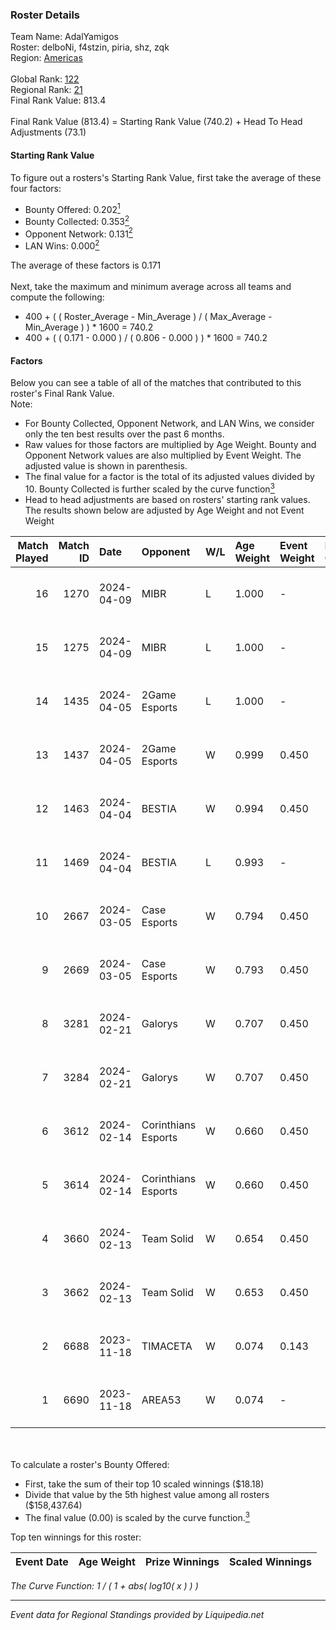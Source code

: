 ### Roster Details<br />
Team Name: AdalYamigos<br />
Roster: delboNi, f4stzin, piria, shz, zqk<br />
Region: [Americas]( ../standings_americas.md)<br />
<br />
Global Rank: [122](../standings_global.md)<br />
Regional Rank: [21]( ../standings_americas.md)<br />
Final Rank Value:  813.4<br />
<br />
Final Rank Value (813.4) = Starting Rank Value (740.2) + Head To Head Adjustments (73.1)<br />

#### Starting Rank Value<br />
To figure out a rosters's Starting Rank Value, first take the average of these four factors:<br />
- Bounty Offered: 0.202[<sup>1</sup>](#table2)
- Bounty Collected: 0.353[<sup>2</sup>](#table1)
- Opponent Network: 0.131[<sup>2</sup>](#table1)
- LAN Wins: 0.000[<sup>2</sup>](#table1)

The average of these factors is 0.171<br />
<br />
Next, take the maximum and minimum average across all teams and compute the following:<br />
- 400 + ( ( Roster_Average - Min_Average ) / ( Max_Average - Min_Average ) ) * 1600 = 740.2
- 400 + ( ( 0.171 - 0.000 ) / ( 0.806 - 0.000 ) ) * 1600 = 740.2


#### Factors<br />
Below you can see a table of all of the matches that contributed to this roster's Final Rank Value.<br />
Note:<br />

- For Bounty Collected, Opponent Network, and LAN Wins, we consider only the ten best results over the past 6 months.
- Raw values for those factors are multiplied by Age Weight. Bounty and Opponent Network values are also multiplied by Event Weight. The adjusted value is shown in parenthesis.
- The final value for a factor is the total of its adjusted values divided by 10. Bounty Collected is further scaled by the curve function[<sup>3</sup>](#curveFunction)
- Head to head adjustments are based on rosters' starting rank values. The results shown below are adjusted by Age Weight and not Event Weight
<span id="table1"></span><br />


| Match Played | Match ID | Date       | Opponent            | W/L | Age Weight | Event Weight | Bounty Collected | Opponent Network | LAN Wins  | H2H Adj. | Roster                                |
| -: | -: | :- | :- | :- | :- | :- | :- | :- | :- | -: | :- |
|           16 |     1270 | 2024-04-09 | MIBR                | L   | 1.000      | -            | -                | -                | -         |    -0.55 | delboNi, f4stzin, piria, shz, zqk     |
|           15 |     1275 | 2024-04-09 | MIBR                | L   | 1.000      | -            | -                | -                | -         |    -0.55 | delboNi, f4stzin, piria, shz, zqk     |
|           14 |     1435 | 2024-04-05 | 2Game Esports       | L   | 1.000      | -            | -                | -                | -         |   -24.13 | delboNi, f4stzin, piria, shz, zqk     |
|           13 |     1437 | 2024-04-05 | 2Game Esports       | W   | 0.999      | 0.450        | -                | 0.188 (0.085)    | 0 (0.000) |     6.85 | delboNi, f4stzin, piria, shz, zqk     |
|           12 |     1463 | 2024-04-04 | BESTIA              | W   | 0.994      | 0.450        | 0.026 (0.012)    | 0.423 (0.189)    | 0 (0.000) |    16.19 | delboNi, f4stzin, piria, shz, zqk     |
|           11 |     1469 | 2024-04-04 | BESTIA              | L   | 0.993      | -            | -                | -                | -         |   -15.06 | delboNi, f4stzin, piria, shz, zqk     |
|           10 |     2667 | 2024-03-05 | Case Esports        | W   | 0.794      | 0.450        | 0.027 (0.010)    | 0.401 (0.143)    | 0 (0.000) |    11.14 | delboNi, f4stzin, piria, shz, zqk     |
|            9 |     2669 | 2024-03-05 | Case Esports        | W   | 0.793      | 0.450        | 0.027 (0.010)    | 0.401 (0.143)    | 0 (0.000) |    11.95 | delboNi, f4stzin, piria, shz, zqk     |
|            8 |     3281 | 2024-02-21 | Galorys             | W   | 0.707      | 0.450        | 0.048 (0.015)    | 0.598 (0.190)    | 0 (0.000) |    11.53 | delboNi, f4stzin, piria, shz, zqk     |
|            7 |     3284 | 2024-02-21 | Galorys             | W   | 0.707      | 0.450        | 0.048 (0.015)    | 0.598 (0.190)    | 0 (0.000) |    12.27 | delboNi, f4stzin, piria, shz, zqk     |
|            6 |     3612 | 2024-02-14 | Corinthians Esports | W   | 0.660      | 0.450        | 0.005 (0.002)    | 0.346 (0.103)    | 0 (0.000) |     8.06 | delboNi, f4stzin, piria, shz, zqk     |
|            5 |     3614 | 2024-02-14 | Corinthians Esports | W   | 0.660      | 0.450        | 0.005 (0.002)    | 0.346 (0.103)    | 0 (0.000) |     8.52 | delboNi, f4stzin, piria, shz, zqk     |
|            4 |     3660 | 2024-02-13 | Team Solid          | W   | 0.654      | 0.450        | 0.138 (0.041)    | 0.275 (0.081)    | 0 (0.000) |    12.44 | delboNi, f4stzin, piria, shz, zqk     |
|            3 |     3662 | 2024-02-13 | Team Solid          | W   | 0.653      | 0.450        | 0.138 (0.041)    | 0.275 (0.081)    | 0 (0.000) |    13.13 | delboNi, f4stzin, piria, shz, zqk     |
|            2 |     6688 | 2023-11-18 | TIMACETA            | W   | 0.074      | 0.143        | 0.001 (0.000)    | -                | -         |     0.89 | bnc, farias, leleo, nyezin, will1ZERA |
|            1 |     6690 | 2023-11-18 | AREA53              | W   | 0.074      | -            | -                | -                | -         |     0.46 | freitas, JMS, KLR, kxr, sickboyrare   |

<br />
<span id="table2"></span><br />
To calculate a roster's Bounty Offered:<br />

- First, take the sum of their top 10 scaled winnings ($18.18)
- Divide that value by the 5th highest value among all rosters ($158,437.64)
- The final value (0.00) is scaled by the curve function.[<sup>3</sup>](#curveFunction)

Top ten winnings for this roster:<br />

| Event Date | Age Weight | Prize Winnings | Scaled Winnings |
| :- | -: | :- | :- |


<span id="curveFunction"></span>_The Curve Function: 1 / ( 1 + abs( log10( x ) ) )_<br />

---
_Event data for Regional Standings provided by Liquipedia.net_<br />
